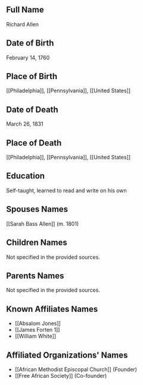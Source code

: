 ## Full Name
Richard Allen

## Date of Birth
February 14, 1760

## Place of Birth
[[Philadelphia]], [[Pennsylvania]], [[United States]]

## Date of Death
March 26, 1831

## Place of Death
[[Philadelphia]], [[Pennsylvania]], [[United States]]

## Education
Self-taught, learned to read and write on his own

## Spouses Names
[[Sarah Bass Allen]] (m. 1801)

## Children Names
Not specified in the provided sources.

## Parents Names
Not specified in the provided sources.

## Known Affiliates Names
- [[Absalom Jones]]
- [[James Forten 1]]
- [[William White]]

## Affiliated Organizations' Names
- [[African Methodist Episcopal Church]] (Founder)
- [[Free African Society]] (Co-founder)